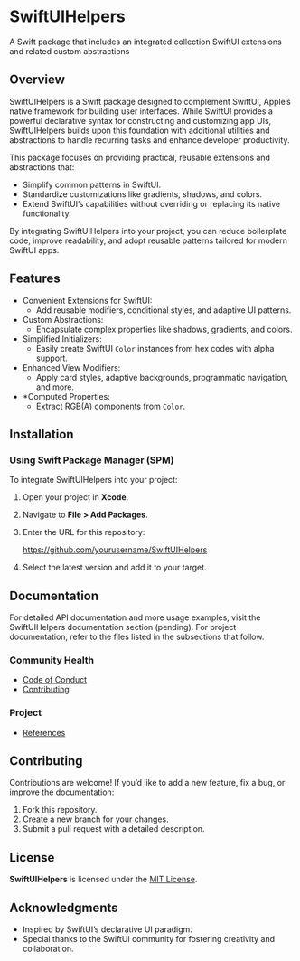 # SwiftUIHelpers

A Swift package that includes an integrated collection SwiftUI extensions and related custom
abstractions

## Overview

SwiftUIHelpers is a Swift package designed to complement SwiftUI, Apple’s native framework for
building user interfaces.  While SwiftUI provides a powerful declarative syntax for constructing and
customizing app UIs, SwiftUIHelpers builds upon this foundation with additional utilities and
abstractions to handle recurring tasks and enhance developer productivity.

This package focuses on providing practical, reusable extensions and abstractions that:

* Simplify common patterns in SwiftUI.
* Standardize customizations like gradients, shadows, and colors.
* Extend SwiftUI’s capabilities without overriding or replacing its native functionality.

By integrating SwiftUIHelpers into your project, you can reduce boilerplate code, improve
readability, and adopt reusable patterns tailored for modern SwiftUI apps.

## Features

* Convenient Extensions for SwiftUI:
  * Add reusable modifiers, conditional styles, and adaptive UI patterns.
* Custom Abstractions:
  * Encapsulate complex properties like shadows, gradients, and colors.
* Simplified Initializers:
  * Easily create SwiftUI `Color` instances from hex codes with alpha support.
* Enhanced View Modifiers:
  * Apply card styles, adaptive backgrounds, programmatic navigation, and more.
* *Computed Properties:
  * Extract RGB(A) components from `Color`.

## Installation

### Using Swift Package Manager (SPM)

To integrate SwiftUIHelpers into your project:

1. Open your project in **Xcode**.
2. Navigate to **File > Add Packages**.
3. Enter the URL for this repository:

   https://github.com/yourusername/SwiftUIHelpers

4. Select the latest version and add it to your target.

## Documentation

For detailed API documentation and more usage examples, visit the SwiftUIHelpers documentation
section (pending).  For project documentation, refer to the files listed in the subsections that
follow.

### Community Health

* [Code of Conduct](CODE_OF_CONDUCT.md)
* [Contributing](CONTRIBUTING.md)

### Project

* [References](REFERENCES.md)

## Contributing

Contributions are welcome!  If you’d like to add a new feature, fix a bug, or improve the
documentation:

1. Fork this repository.
2. Create a new branch for your changes.
3. Submit a pull request with a detailed description.

## License

**SwiftUIHelpers** is licensed under the [MIT License](LICENSE).

## Acknowledgments

* Inspired by SwiftUI’s declarative UI paradigm.
* Special thanks to the SwiftUI community for fostering creativity and collaboration.
